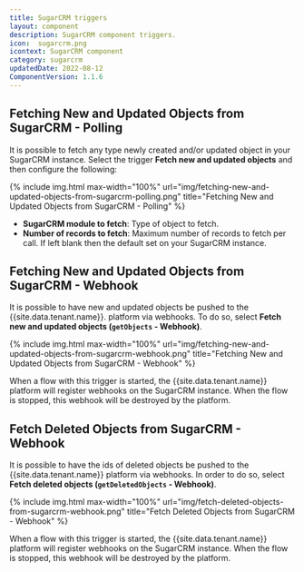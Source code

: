 ```yaml
---
title: SugarCRM triggers
layout: component
description: SugarCRM component triggers.
icon:  sugarcrm.png
icontext: SugarCRM component
category: sugarcrm
updatedDate: 2022-08-12
ComponentVersion: 1.1.6
---
```


## Fetching New and Updated Objects from SugarCRM - Polling

It is possible to fetch any type newly created and/or updated object in your SugarCRM instance. Select the trigger **Fetch new and updated objects** and then configure the following:

{% include img.html max-width="100%" url="img/fetching-new-and-updated-objects-from-sugarcrm-polling.png" title="Fetching New and Updated Objects from SugarCRM - Polling" %}

*  **SugarCRM module to fetch**: Type of object to fetch.
*  **Number of records to fetch**: Maximum number of records to fetch per call.
 If left blank then the default set on your SugarCRM instance.

## Fetching New and Updated Objects from SugarCRM - Webhook

It is possible to have new and updated objects be pushed to the {{site.data.tenant.name}}. 
platform via webhooks. To do so, select **Fetch new and updated objects (`getObjects` - Webhook)**.

{% include img.html max-width="100%" url="img/fetching-new-and-updated-objects-from-sugarcrm-webhook.png" title="Fetching New and Updated Objects from SugarCRM - Webhook" %}

When a flow with this trigger is started, the {{site.data.tenant.name}} platform will register webhooks on the SugarCRM instance. When the flow is stopped, this webhook will be destroyed by the platform.

## Fetch Deleted Objects from SugarCRM - Webhook

It is possible to have the ids of deleted objects be pushed to the {{site.data.tenant.name}} platform via webhooks.  In order to do so, select **Fetch deleted objects (`getDeletedObjects` - Webhook)**.

{% include img.html max-width="100%" url="img/fetch-deleted-objects-from-sugarcrm-webhook.png" title="Fetch Deleted Objects from SugarCRM - Webhook" %}

When a flow with this trigger is started, the {{site.data.tenant.name}} platform will register webhooks on the SugarCRM instance. When the flow is stopped, this webhook will be destroyed by the platform.
